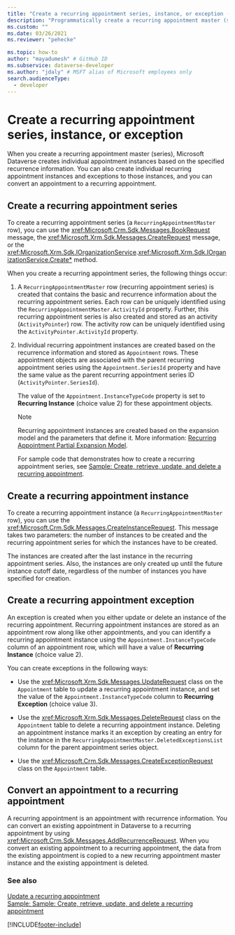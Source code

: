 ```yaml
---
title: "Create a recurring appointment series, instance, or exception (Microsoft Dataverse) | Microsoft Docs" # Intent and product brand in a unique string of 43-59 chars including spaces
description: "Programmatically create a recurring appointment master (series),  individual recurring appointment instances, exceptions to those instances, or convert an appointment to a recurring appointment." # 115-145 characters including spaces. This abstract displays in the search result.
ms.custom: ""
ms.date: 03/26/2021
ms.reviewer: "pehecke"

ms.topic: how-to
author: "mayadumesh" # GitHub ID
ms.subservice: dataverse-developer
ms.author: "jdaly" # MSFT alias of Microsoft employees only
search.audienceType: 
  - developer
---
```

# Create a recurring appointment series, instance, or exception

When you create a recurring appointment master (series), Microsoft Dataverse creates individual appointment instances based on the specified recurrence information. You can also create individual recurring appointment instances and exceptions to those instances, and you can convert an appointment to a recurring appointment.  
  
<a name="bkmk_createseries"></a>   

## Create a recurring appointment series  

 To create a recurring appointment series (a `RecurringAppointmentMaster` row), you can use the <xref:Microsoft.Crm.Sdk.Messages.BookRequest> message, the <xref:Microsoft.Xrm.Sdk.Messages.CreateRequest> message, or the <xref:Microsoft.Xrm.Sdk.IOrganizationService>.<xref:Microsoft.Xrm.Sdk.IOrganizationService.Create*> method.  
  
 When you create a recurring appointment series, the following things occur:  
  
1. A `RecurringAppointmentMaster` row (recurring appointment series) is created that contains the basic and recurrence information about the recurring appointment series. Each row can be uniquely identified using the `RecurringAppointmentMaster.ActivityId` property. Further, this recurring appointment series is also created and stored as an activity (`ActivityPointer`) row. The activity row can be uniquely identified using the `ActivityPointer.ActivityId` property.  
  
2. Individual recurring appointment instances are created based on the recurrence information and stored as `Appointment` rows. These appointment objects are associated with the parent recurring appointment series using the `Appointment.SeriesId` property and have the same value as the parent recurring appointment series ID (`ActivityPointer.SeriesId`).  
  
    The value of the `Appointment.InstanceTypeCode` property is set to **Recurring Instance** (choice value 2) for these appointment objects.  
  
   > [!NOTE]
   >  Recurring appointment instances are created based on the expansion model and the parameters that define it. More information: [Recurring Appointment Partial Expansion Model](recurring-appointment-partial-expansion-model.md).  
  
   For sample code that demonstrates how to create a recurring appointment series, see [Sample: Create, retrieve, update, and delete a recurring appointment](org-service/samples/create-retrieve-update-delete-recurring-appointment.md).  
  
<a name="bkmk_createinstance"></a>   

## Create a recurring appointment instance  
 To create a recurring appointment instance (a `RecurringAppointmentMaster` row), you can use the <xref:Microsoft.Crm.Sdk.Messages.CreateInstanceRequest>. This message takes two parameters: the number of instances to be created and the recurring appointment series for which the instances have to be created.  
  
 The instances are created after the last instance in the recurring appointment series. Also, the instances are only created up until the future instance cutoff date, regardless of the number of instances you have specified for creation.  
  
<a name="bkmk_createexception"></a>   

## Create a recurring appointment exception  
 An exception is created when you either update or delete an instance of the recurring appointment. Recurring appointment instances are stored as an appointment row along like other appointments, and you can identify a recurring appointment instance using the `Appointment.InstanceTypeCode` column of an appointment row, which will have a value of **Recurring Instance** (choice value 2).  
  
 You can create exceptions in the following ways:  
  
-   Use the <xref:Microsoft.Xrm.Sdk.Messages.UpdateRequest> class on the `Appointment` table to update a recurring appointment instance, and set the value of the `Appointment.InstanceTypeCode` column to **Recurring Exception** (choice value 3).  
  
-   Use the <xref:Microsoft.Xrm.Sdk.Messages.DeleteRequest> class on the `Appointment` table to delete a recurring appointment instance. Deleting an appointment instance marks it an exception by creating an entry for the instance in the `RecurringAppointmentMaster.DeletedExceptionsList` column for the parent appointment series object.  
  
-   Use the <xref:Microsoft.Crm.Sdk.Messages.CreateExceptionRequest> class on the `Appointment` table.  
  
<a name="bkmk_convert"></a>   

## Convert an appointment to a recurring appointment  
 A recurring appointment is an appointment with recurrence information. You can convert an existing appointment in Dataverse to a recurring appointment by using <xref:Microsoft.Crm.Sdk.Messages.AddRecurrenceRequest>. When you convert an existing appointment to a recurring appointment, the data from the existing appointment is copied to a new recurring appointment master instance and the existing appointment is deleted.  
  
### See also  
 
 [Update a recurring appointment](update-recurring-appointment.md)   
 [Sample: Sample: Create, retrieve, update, and delete a recurring appointment](org-service/samples/create-retrieve-update-delete-recurring-appointment.md)   


[!INCLUDE[footer-include](../../includes/footer-banner.md)]
